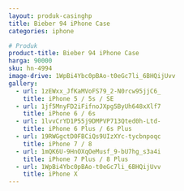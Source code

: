 ```yaml
---
layout: produk-casinghp
title: Bieber 94 iPhone Case
categories: iphone

# Produk
product-title: Bieber 94 iPhone Case
harga: 90000
sku: hn-4994
image-drive: 1WpBi4Ybc0pBAo-t0eGc7li_6BHQijUvv
gallery:
  - url: 1zEWxx_JfKaMVoFS79_2-N0rcw95jjC6_
    title: iPhone 5 / 5s / SE
  - url: 1jf5MnyFD2iFifnoJXpg5ByUh648xXlf7
    title: iPhone 6 / 6s
  - url: 1lvvCrYD1P55j9DMPVP713Qted0h-Ltd-
    title: iPhone 6 Plus / 6s Plus
  - url: 19RWGgctD0FBCiQs9UIzXYc-tycbnpoqc
    title: iPhone 7 / 8
  - url: 1mQK6U-9HnOXqOeMusf_9-bU7hg_s3a4i
    title: iPhone 7 Plus / 8 Plus
  - url: 1WpBi4Ybc0pBAo-t0eGc7li_6BHQijUvv
    title: iPhone X
---
```

